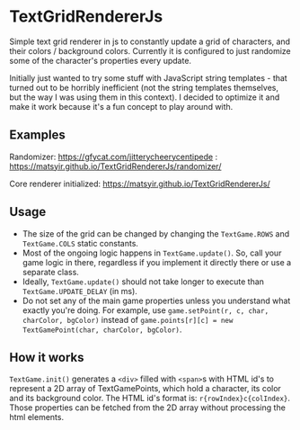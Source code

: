 # TextGridRendererJs
Simple text grid renderer in js to constantly update a grid of characters, and their colors / background colors. Currently it is configured to just randomize some of the character's properties every update.

Initially just wanted to try some stuff with JavaScript string templates - that turned out to be horribly inefficient (not the string templates themselves, but the way I was using them in this context). I decided to optimize it and make it work because it's a fun concept to play around with.

## Examples
Randomizer: https://gfycat.com/jitterycheerycentipede : https://matsyir.github.io/TextGridRendererJs/randomizer/

Core renderer initialized: https://matsyir.github.io/TextGridRendererJs/

## Usage
- The size of the grid can be changed by changing the `TextGame.ROWS` and `TextGame.COLS` static constants.
- Most of the ongoing logic happens in `TextGame.update()`. So, call your game logic in there, regardless if you implement it directly there or use a separate class.
- Ideally, `TextGame.update()` should not take longer to execute than `TextGame.UPDATE_DELAY` (in ms).
- Do not set any of the main game properties unless you understand what exactly you're doing. For example, use `game.setPoint(r, c, char, charColor, bgColor)` instead of `game.points[r][c] = new TextGamePoint(char, charColor, bgColor)`.

## How it works
`TextGame.init()` generates a `<div>` filled with `<span>`s with HTML id's to represent a 2D array of TextGamePoints, which hold a character, its color and its background color. The HTML id's format is: `r{rowIndex}c{colIndex}`.
Those properties can be fetched from the 2D array without processing the html elements.
